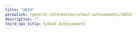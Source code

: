 ```yaml
---
title: "2023"
permalink: /general-information/school-achievements/2023/
description: ""
third_nav_title: School Achievements
---
```

